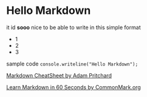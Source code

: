 # Hello Markdown

it id **sooo** nice to be able to write in this simple format

* 1
* 2
* 3

sample code `console.writeline("Hello Markdown");`

[Markdown CheatSheet by Adam Pritchard](https://github.com/adam-p/markdown-here/wiki/Markdown-Cheatsheet)

[Learn Markdown in 60 Seconds by CommonMark.org](http://commonmark.org/help/)
